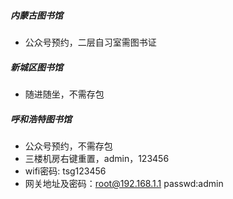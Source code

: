 ##### 内蒙古图书馆
- 公众号预约，二层自习室需图书证

##### 新城区图书馆
- 随进随坐，不需存包

##### 呼和浩特图书馆
- 公众号预约，不需存包
- 三楼机房右键重置，admin，123456
- wifi密码: tsg123456
- 网关地址及密码：root@192.168.1.1  passwd:admin
